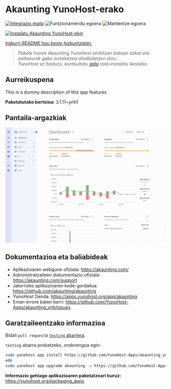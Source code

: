 <!--
Ohart ongi: README hau automatikoki sortu da <https://github.com/YunoHost/apps/tree/master/tools/readme_generator>ri esker
EZ editatu eskuz.
-->

# Akaunting YunoHost-erako

[![Integrazio maila](https://dash.yunohost.org/integration/akaunting.svg)](https://ci-apps.yunohost.org/ci/apps/akaunting/) ![Funtzionamendu egoera](https://ci-apps.yunohost.org/ci/badges/akaunting.status.svg) ![Mantentze egoera](https://ci-apps.yunohost.org/ci/badges/akaunting.maintain.svg)

[![Instalatu Akaunting YunoHost-ekin](https://install-app.yunohost.org/install-with-yunohost.svg)](https://install-app.yunohost.org/?app=akaunting)

*[Irakurri README hau beste hizkuntzatan.](./ALL_README.md)*

> *Pakete honek Akaunting YunoHost zerbitzari batean azkar eta zailtasunik gabe instalatzea ahalbidetzen dizu.*  
> *YunoHost ez baduzu, kontsultatu [gida](https://yunohost.org/install) nola instalatu ikasteko.*

## Aurreikuspena

This is a dummy description of this app features


**Paketatutako bertsioa:** 3.1.11~ynh1

## Pantaila-argazkiak

![Akaunting(r)en pantaila-argazkia](./doc/screenshots/screenshot.png)

## Dokumentazioa eta baliabideak

- Aplikazioaren webgune ofiziala: <https://akaunting.com/>
- Administratzaileen dokumentazio ofiziala: <https://akaunting.com/support>
- Jatorrizko aplikazioaren kode-gordailua: <https://github.com/akaunting/akaunting>
- YunoHost Denda: <https://apps.yunohost.org/app/akaunting>
- Eman errore baten berri: <https://github.com/YunoHost-Apps/akaunting_ynh/issues>

## Garatzaileentzako informazioa

Bidali `pull request`a [`testing` abarrera](https://github.com/YunoHost-Apps/akaunting_ynh/tree/testing).

`testing` abarra probatzeko, ondorengoa egin:

```bash
sudo yunohost app install https://github.com/YunoHost-Apps/akaunting_ynh/tree/testing --debug
edo
sudo yunohost app upgrade akaunting -u https://github.com/YunoHost-Apps/akaunting_ynh/tree/testing --debug
```

**Informazio gehiago aplikazioaren paketatzeari buruz:** <https://yunohost.org/packaging_apps>
